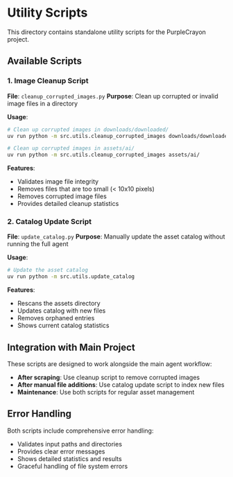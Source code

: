 # Utility Scripts

This directory contains standalone utility scripts for the PurpleCrayon project.

## Available Scripts

### 1. Image Cleanup Script
**File**: `cleanup_corrupted_images.py`
**Purpose**: Clean up corrupted or invalid image files in a directory

**Usage**:
```bash
# Clean up corrupted images in downloads/downloaded/
uv run python -m src.utils.cleanup_corrupted_images downloads/downloaded/

# Clean up corrupted images in assets/ai/
uv run python -m src.utils.cleanup_corrupted_images assets/ai/
```

**Features**:
- Validates image file integrity
- Removes files that are too small (< 10x10 pixels)
- Removes corrupted image files
- Provides detailed cleanup statistics

### 2. Catalog Update Script
**File**: `update_catalog.py`
**Purpose**: Manually update the asset catalog without running the full agent

**Usage**:
```bash
# Update the asset catalog
uv run python -m src.utils.update_catalog
```

**Features**:
- Rescans the assets directory
- Updates catalog with new files
- Removes orphaned entries
- Shows current catalog statistics

## Integration with Main Project

These scripts are designed to work alongside the main agent workflow:

- **After scraping**: Use cleanup script to remove corrupted images
- **After manual file additions**: Use catalog update script to index new files
- **Maintenance**: Use both scripts for regular asset management

## Error Handling

Both scripts include comprehensive error handling:
- Validates input paths and directories
- Provides clear error messages
- Shows detailed statistics and results
- Graceful handling of file system errors
